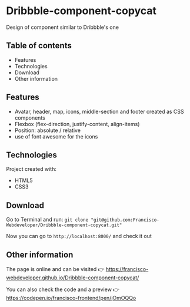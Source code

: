 # Dribbble-component-copycat
Design of component similar to Dribbble's one

## Table of contents
* Features
* Technologies
* Download 
* Other information

## Features
* Avatar, header, map, icons, middle-section and footer created as CSS components
* Flexbox (flex-direction, justify-content, align-items)
* Position: absolute / relative
* use of font awesome for the icons

## Technologies
Project created with:
* HTML5
* CSS3

## Download
Go to Terminal and run: `git clone "git@github.com:Francisco-Webdeveloper/Dribbble-component-copycat.git"`
 
Now you can go to `http://localhost:8000/` and check it out

## Other information
The page is online and can be visited 👉  https://francisco-webdeveloper.github.io/Dribbble-component-copycat/ 

You can also check the code and a preview 👉  https://codepen.io/francisco-frontend/pen/jOmOQQo
